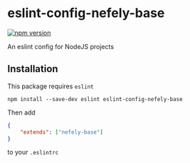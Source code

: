 # eslint-config-nefely-base
[![npm version](https://badge.fury.io/js/eslint-config-nefely-base.svg)](https://www.npmjs.com/package/eslint-config-nefely-base)

An eslint config for NodeJS projects

## Installation

This package requires `eslint`

```
npm install --save-dev eslint eslint-config-nefely-base
```


Then add
```json
{
	"extends": ["nefely-base"]
}
```
to your `.eslintrc`
